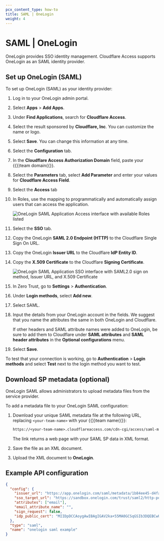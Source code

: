 ```yaml
---
pcx_content_type: how-to
title: SAML | OneLogin
weight: 4
---
```


# SAML | OneLogin

OneLogin provides SSO identity management. Cloudflare Access supports OneLogin as an SAML identity provider.

## Set up OneLogin (SAML)

To set up OneLogin (SAML) as your identity provider:

1. Log in to your OneLogin admin portal.

1. Select **Apps** > **Add Apps**.

1. Under **Find Applications**, search for **Cloudflare Access**.

1. Select the result sponsored by **Cloudflare, Inc**. You can customize the name or logo.

1. Select **Save**. You can change this information at any time.

1. Select the **Configuration** tab.

1. In the **Cloudflare Access Authorization Domain** field, paste your {{<glossary-tooltip term_id="team-domain">}}team domain{{</glossary-tooltip>}}.

1. Select the **Parameters** tab, select **Add Parameter** and enter your values for **Cloudflare Access Field**.

1. Select the **Access** tab

1. In Roles, use the mapping to programmatically and automatically assign users that can access the application.

    ![OneLogin SAML Application Access interface with available Roles listed](/images/cloudflare-one/identity/onelogin/onelogin-saml-6.png)

1. Select the **SSO** tab.

1. Copy the OneLogin **SAML 2.0 Endpoint (HTTP)** to the Cloudflare Single Sign On URL.

1. Copy the OneLogin **Issuer URL** to the Cloudflare **IdP Entity ID**.

1. Copy the **X.509 Certificate** to the Cloudflare **Signing Certificate**.

    ![OneLogin SAML Application SSO interface with SAML2.0 sign on method, Issuer URL, and X.509 Certificate](/images/cloudflare-one/identity/onelogin/onelogin-saml-7.png)

1. In Zero Trust, go to **Settings** > **Authentication**.

1. Under **Login methods**, select **Add new**.

1. Select SAML.

1. Input the details from your OneLogin account in the fields. We suggest that you name the attributes the same in both OneLogin and Cloudflare.

    If other headers and SAML attribute names were added to OneLogin, be sure to add them to Cloudflare under **SAML attributes** and **SAML header attributes** in the **Optional configurations** menu.

1. Select **Save**.

To test that your connection is working, go to **Authentication** > **Login methods** and select **Test** next to the login method you want to test.

## Download SP metadata (optional)

OneLogin SAML allows administrators to upload metadata files from the service provider.

To add a metadata file to your OneLogin SAML configuration:

1. Download your unique SAML metadata file at the following URL, replacing `<your-team-name>` with your {{<glossary-tooltip term_id="team-name">}}team name{{</glossary-tooltip>}}:

    ```txt
    https://<your-team-name>.cloudflareaccess.com/cdn-cgi/access/saml-metadata
    ```

    The link returns a web page with your SAML SP data in XML format.

1. Save the file as an XML document.

1. Upload the XML document to **OneLogin**.

## Example API configuration

```json
{
  "config": {
    "issuer_url": "https://app.onelogin.com/saml/metadata/1b84ee45-d4fa-4373-8853-abz438942123",
    "sso_target_url": "https://sandbox.onelogin.com/trust/saml2/http-post/sso/123456",
    "attributes": ["email"],
    "email_attribute_name": "",
    "sign_request": false,
    "idp_public_cert": "MIIDpDCCAoygAwIBAgIGAV2ka+55MA0GCSqGSIb3DQEBCwUAMIGSMQswCQYDVQQGEwJVUzETMBEG\nA1UEC.....GF/Q2/MHadws97cZg\nuTnQyuOqPuHbnN83d/2l1NSYKCbHt24o"
  },
  "type": "saml",
  "name": "onelogin saml example"
}
```
